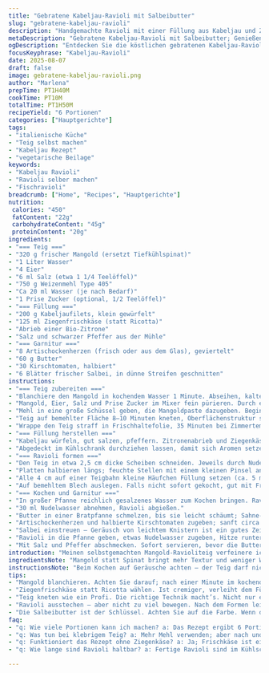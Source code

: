 ```yaml
---
title: "Gebratene Kabeljau-Ravioli mit Salbeibutter"
slug: "gebratene-kabeljau-ravioli"
description: "Handgemachte Ravioli mit einer Füllung aus Kabeljau und Ziegenkäse, serviert in einer leicht gebräunten Salbeibutter mit gebratenen Artischockenherzen und Kirschtomaten. Teig aus frischem Mangold und Weizenmehl, mit Zitronenschale zur Frische. Die Ravioli sind kurz blanchiert und dann vorsichtig in Butter geschwenkt, bis sie goldbraun und zart sind. Eine innovative Variante klassischer Fischpasteten, mit einem Hauch mediterraner Kräuter und der angenehmen Bitterkeit von Artischocken. Minimaler Zuckerzusatz im Teig für etwas Balance. Frische Kräuter verleihen Aroma und Leichtigkeit, der Ziegenkäse sorgt für eine cremige Textur."
metaDescription: "Gebratene Kabeljau-Ravioli mit Salbeibutter; Genießen Sie eine kreative, italienische Speise mit frischen Aromen und einer perfekten Balance aus Texturen."
ogDescription: "Entdecken Sie die köstlichen gebratenen Kabeljau-Ravioli; ideal für ein feines Abendessen und verfeinert mit aromatischer Salbeibutter."
focusKeyphrase: "Kabeljau-Ravioli"
date: 2025-08-07
draft: false
image: gebratene-kabeljau-ravioli.png
author: "Marlena"
prepTime: PT1H40M
cookTime: PT10M
totalTime: PT1H50M
recipeYield: "6 Portionen"
categories: ["Hauptgerichte"]
tags:
- "italienische Küche"
- "Teig selbst machen"
- "Kabeljau Rezept"
- "vegetarische Beilage"
keywords:
- "Kabeljau Ravioli"
- "Ravioli selber machen"
- "Fischravioli"
breadcrumb: ["Home", "Recipes", "Hauptgerichte"]
nutrition: 
 calories: "450"
 fatContent: "22g"
 carbohydrateContent: "45g"
 proteinContent: "20g"
ingredients:
- "=== Teig ==="
- "320 g frischer Mangold (ersetzt Tiefkühlspinat)"
- "1 Liter Wasser"
- "4 Eier"
- "6 ml Salz (etwa 1 1/4 Teelöffel)"
- "750 g Weizenmehl Type 405"
- "Ca 20 ml Wasser (je nach Bedarf)"
- "1 Prise Zucker (optional, 1/2 Teelöffel)"
- "=== Füllung ==="
- "200 g Kabeljaufilets, klein gewürfelt"
- "125 ml Ziegenfrischkäse (statt Ricotta)"
- "Abrieb einer Bio-Zitrone"
- "Salz und schwarzer Pfeffer aus der Mühle"
- "=== Garnitur ==="
- "8 Artischockenherzen (frisch oder aus dem Glas), geviertelt"
- "60 g Butter"
- "30 Kirschtomaten, halbiert"
- "6 Blätter frischer Salbei, in dünne Streifen geschnitten"
instructions:
- "=== Teig zubereiten ==="
- "Blanchiere den Mangold in kochendem Wasser 1 Minute. Abseihen, kaltes Wasser drüber, auf ein sauberes Küchentuch geben und ausdrücken, so dass wirklich wenig Flüssigkeit bleibt. Das ist entscheidend; sonst wird der Teig zu feucht."
- "Mangold, Eier, Salz und Prise Zucker im Mixer fein pürieren. Durch ein feines Sieb streichen – das bringt weniger Klümpchen und bessere Bindung."
- "Mehl in eine große Schüssel geben, die Mangoldpaste dazugeben. Beginne zu vermischen – Teig zieht Wasser langsam ein. Nach und nach 15–20 ml kaltes Wasser zufügen, falls der Teig zu bröselig ist. Ziel: glatter, elastischer Teig, der nicht klebt, aber auch nicht trocken."
- "Teig auf bemehlter Fläche 8–10 Minuten kneten, Oberflächenstruktur sollte samtig sein. Zu feucht? Mehr Mehl in kleinen Portionen drauf, sonst verklebt er beim Ausrollen."
- "Wrappe den Teig straff in Frischhaltefolie, 35 Minuten bei Zimmertemperatur ruhen lassen. Das entspannt das Gluten – erleichtert spätes Ausrollen."
- "=== Füllung herstellen ==="
- "Kabeljau würfeln, gut salzen, pfeffern. Zitronenabrieb und Ziegenkäse untermischen. Das gibt mehr Tiefe als Ricotta und bringt Geschmack sowie eine leichte Schärfe."
- "Abgedeckt im Kühlschrank durchziehen lassen, damit sich Aromen setzen."
- "=== Ravioli formen ==="
- "Den Teig in etwa 2,5 cm dicke Scheiben schneiden. Jeweils durch Nudelmaschine mehrfach walzen, bis die Platte dünn (halbtransparent) ist, aber Stabilität behält. Ich achte darauf, dass der Rand minimal dicker bleibt, denn der dichtet besser ab."
- "Platten halbieren längs; feuchte Stellen mit einem kleinen Pinsel anfeuchten, um das Verschließen zu erleichtern."
- "Alle 4 cm auf einer Teigbahn kleine Häufchen Füllung setzen (ca. 5 ml). Zweite Bahn oben auflegen. Ränder mit den Fingern andrücken. Dann mit Wellholzrad die Ravioliformen ausstechen. Nicht ziehen oder auseinanderziehen, sonst reißt's schnell."
- "Auf bemehltem Blech auslegen. Falls nicht sofort gekocht, gut mit Frischhaltefolie abdecken oder einfrieren."
- "=== Kochen und Garnitur ==="
- "In großer Pfanne reichlich gesalzenes Wasser zum Kochen bringen. Ravioli 3–4 Minuten garen, bis sie an die Oberfläche steigen und der Teig nicht mehr roher Eindruck macht."
- "30 ml Nudelwasser abnehmen, Ravioli abgießen."
- "Butter in einer Bratpfanne schmelzen, bis sie leicht schäumt; Sahne- oder Milchreste aussparen, sonst spritzt es und verbrennt schneller."
- "Artischockenherzen und halbierte Kirschtomaten zugeben; sanft circa 4 Minuten anbraten, bis Tomaten aufplatzen und Artischocken leicht goldbraun sind."
- "Salbei einstreuen – Geräusch von leichtem Knistern ist ein gutes Zeichen."
- "Ravioli in die Pfanne geben, etwas Nudelwasser zugeben, Hitze runterdrehen. Den Rest der Butter hinzufügen und vorsichtig wenden, bis die Butter schmilzt und alles glasiert ist. Nicht zu oft bewegen, sonst zerfallen die zarten Ravioli."
- "Mit Salz und Pfeffer abschmecken. Sofort servieren, bevor die Butter sich trennt oder die Teigtasche zu weich wird."
introduction: "Meinen selbstgemachten Mangold-Ravioliteig verfeinere ich immer wieder – Mangold gibt eine schöne herbere Note und mildere Farbe als Spinat. Ergänzt durch proteinreichen Kabeljau und cremigen Ziegenkäse überwindet diese Füllung die typische Ricotta-Variante. Der Salbeibutter-Jus zusammen mit gebratenen Artischocken sorgt für Struktur und Aroma. Für mich eine charmante Balance aus Tradition und kleinen, frischen Veränderungen. Dabei achte ich auf das richtige Rezept-Tempo. Kurz blanchieren, schnell einfrieren oder direkt braten, das macht den Unterschied bei solch filigranen Fischravioli."
ingredientsNote: "Mangold statt Spinat bringt mehr Textur und weniger Wasser – weniger Flüssigkeit schleudern ist wichtig, um Teig nicht zu verflüssigen. Ziegenfrischkäse gibt eine leicht herbe Säure gegen die Süße der Tomaten und rundet die Fischfüllung ab. Zucker im Teig ist optional, hilf aber, die Bitterstoffe des Mangolds zu zügeln. Wer Magenschmerzen bekommt bei Artischocken, kann diese durch grüne Bohnen ersetzen. Wichtig: Frische Eier und kein Backpulver im Teig. Zu viel Mehl macht ihn trocken, zu viel Wasser klebrig. Fein justieren ist Erfahrungssache."
instructionsNote: "Beim Kochen auf Geräusche achten – der Teig darf nicht klatschen oder zu laut in der Pfanne brutzeln, sonst zu heiß und Butter verbrennt. Beim Formen niemals zu viel Füllung nehmen, sonst reißt der Teig. Den Teigrest locker bemehlen, einklappen und Luft rausdrücken, sonst gibt es ein Riesenkuddelmuddel beim Auswallen. Beim Anrichten Salbeiblätter zuletzt rein, zu früh in der Butter geben macht sie braun und bitter. Übrig gebliebene Ravioli kann man direkt in Brühe aufwärmen oder angebraten als Snack servieren. Teigreste einfrieren statt wegwerfen."
tips:
- "Mangold blanchieren. Achten Sie darauf; nach einer Minute im kochenden Wasser ist der Mangold bereit. Kaltes Wasser drüber geben; das stoppt den Garprozess. Vor dem Mixen gut abtropfen lassen. Zu feuchte Masse macht den Teig klebrig. Lieber weniger Wasser verwenden. Teig soll elastisch und formbar sein."
- "Ziegenfrischkäse statt Ricotta wählen. Ist cremiger, verleiht dem Füllung eine feine Säure. Kabeljau vorher gut würzen. Das hebt den Geschmack. Füllung muss kräftig sein. Zu viel Füllung ist gefährlich; der Teig reißt sonst beim Kochen. Ich nutze manchmal Lachs, aber Kabeljau bleibt für mich die beste Wahl."
- "Teig kneten wie ein Profi. Die richtige Technik macht’s. Nicht nur einfach mischen; Acht Minuten kneten, bis die Oberfläche samtig ist. Bei zu feuchtem Teig mehr Mehl hinzufügen. Nach dem Ruhen sollte der Teig geschmeidig und leicht zu verarbeiten sein. Immer schön bemehlen."
- "Ravioli ausstechen – aber nicht zu viel bewegen. Nach dem Formen leicht mehlieren. Das hilft, sie nicht verkleben zu lassen. Teigreste nutze ich immer weiter. Ausrollen und neue Ravioli formen oder einfrieren. Aber nach dem formen schnell verwenden oder blitzschnell einfrieren."
- "Die Salbeibutter ist der Schlüssel. Achten Sie auf die Farbe. Wenn die Butter leicht nussig wird, ist das perfekt. Fügen Sie die Ravioli vorsichtig hinzu; nicht zu viel rühren, sonst zerfallen sie. Und ich schaue immer auf den Klang; knuspriges Geräusch ist ideal. Zu früh servieren kann die Textur ruinieren."
faq:
- "q: Wie viele Portionen kann ich machen? a: Das Rezept ergibt 6 Portionen. Kann halbiert werden für weniger Gäste. Oder einfrieren. Ravioli für später; einfach in Brühe wieder aufwärmen."
- "q: Was tun bei klebrigem Teig? a: Mehr Mehl verwenden; aber nach und nach. Alles vermischen, keiner sollte krümeln. Oder Teig ruhen lassen. Ganz wichtig. Wenn es zu viel Wasser aufgenommen hat, hilft das."
- "q: Funktioniert das Rezept ohne Ziegenkäse? a: Ja; Frischkäse ist eine Option. Schmeckt anders, aber geht auch. Achten Sie darauf, die Mischung würzig genug zu machen. Probiere es zuerst mit kleinen Mengen."
- "q: Wie lange sind Ravioli haltbar? a: Fertige Ravioli sind im Kühlschrank zwei Tage haltbar; einfrieren verlängert das. Ca. drei Monate in Portionen. Nicht lange lagern; frisch genießen ist das Beste."

---
```

